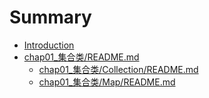# Summary

* [Introduction](README.md)
* [chap01\_集合类/README.md](/chap01_集合类/README.md)
  * [chap01\_集合类/Collection/README.md](/chap01_集合类/Collection/README.md)
  * [chap01\_集合类/Map/README.md](/chap01_集合类/Map/README.md)


